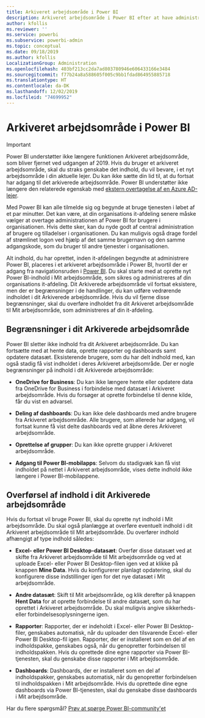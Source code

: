 ```yaml
---
title: Arkiveret arbejdsområde i Power BI
description: Arkiveret arbejdsområde i Power BI efter at have administreret din Office 365-lejer
author: kfollis
ms.reviewer: ''
ms.service: powerbi
ms.subservice: powerbi-admin
ms.topic: conceptual
ms.date: 09/18/2019
ms.author: kfollis
LocalizationGroup: Administration
ms.openlocfilehash: 403bf213cc2da7ad803780946e606433166e3484
ms.sourcegitcommit: f77b24a8a588605f005c9bb1fdad864955885718
ms.translationtype: HT
ms.contentlocale: da-DK
ms.lasthandoff: 12/02/2019
ms.locfileid: "74699952"
---
```

# <a name="power-bi-archived-workspace"></a>Arkiveret arbejdsområde i Power BI

> [!IMPORTANT]
> Power BI understøtter ikke længere funktionen Arkiveret arbejdsområde, som bliver fjernet ved udgangen af 2019. Hvis du bruger et arkiveret arbejdsområde, skal du straks genskabe det indhold, du vil bevare, i et nyt arbejdsområde i din aktuelle lejer. Du kan ikke sætte din lid til, at du fortsat har adgang til det arkiverede arbejdsområde. Power BI understøtter ikke længere den relaterede egenskab med [ekstern overtagelse af en Azure AD-lejer](service-admin-faq.md#what-is-the-process-to-manage-a-tenant-created-by-microsoft-for-my-users).

Med Power BI kan alle tilmelde sig og begynde at bruge tjenesten i løbet af et par minutter.  Det kan være, at din organisations it-afdeling senere måske vælger at overtage administrationen af Power BI for brugere i organisationen.  Hvis dette sker, kan du nyde godt af central administration af brugere og tilladelser i organisationen. Du kan muligvis også drage fordel af strømlinet logon ved hjælp af det samme brugernavn og den samme adgangskode, som du bruger til andre tjenester i organisationen.

Alt indhold, du har oprettet, inden it-afdelingen begyndte at administrere Power BI, placeres i et arkiveret arbejdsområde i Power BI, hvortil der er adgang fra navigationsruden i [Power BI](https://app.powerbi.com). Du skal starte med at oprette nyt Power BI-indhold i Mit arbejdsområde, som sikres og administreres af din organisations it-afdeling.  Dit Arkiverede arbejdsområde vil fortsat eksistere, men der er begrænsninger i de handlinger, du kan udføre vedrørende indholdet i dit Arkiverede arbejdsområde.  Hvis du vil fjerne disse begrænsninger, skal du overføre indholdet fra dit Arkiveret arbejdsområde til Mit arbejdsområde, som administreres af din it-afdeling.

## <a name="restrictions-in-your-archived-workspace"></a>Begrænsninger i dit Arkiverede arbejdsområde

Power BI sletter ikke indhold fra dit Arkiveret arbejdsområde. Du kan fortsætte med at hente data, oprette rapporter og dashboards samt opdatere datasæt. Eksisterende brugere, som du har delt indhold med, kan også stadig få vist indholdet i deres Arkiveret arbejdsområde. Der er nogle begrænsninger på indhold i dit Arkiverede arbejdsområde:

* **OneDrive for Business**: Du kan ikke længere hente eller opdatere data fra OneDrive for Business i forbindelse med datasæt i Arkiveret arbejdsområde.  Hvis du forsøger at oprette forbindelse til denne kilde, får du vist en advarsel.

* **Deling af dashboards**: Du kan ikke dele dashboards med andre brugere fra Arkiveret arbejdsområde.  Alle brugere, som allerede har adgang, vil fortsat kunne få vist delte dashboards ved at åbne deres Arkiveret arbejdsområde.

* **Oprettelse af grupper**: Du kan ikke oprette grupper i Arkiveret arbejdsområde.

* **Adgang til Power BI-mobilapps**: Selvom du stadigvæk kan få vist indholdet på nettet i Arkiveret arbejdsområde, vises dette indhold ikke længere i Power BI-mobilappene.

## <a name="migrating-content-in-your-archived-workspace"></a>Overførsel af indhold i dit Arkiverede arbejdsområde

Hvis du fortsat vil bruge Power BI, skal du oprette nyt indhold i Mit arbejdsområde. Du skal også planlægge at overføre eventuelt indhold i dit Arkiveret arbejdsområde til Mit arbejdsområde.  Du overfører indhold afhængigt af type indhold således:

* **Excel- eller Power BI Desktop-datasæt**: Overfør disse datasæt ved at skifte fra Arkiveret arbejdsområde til Mit arbejdsområde og ved at uploade Excel- eller Power BI Desktop-filen igen ved at klikke på knappen **Mine Data**.  Hvis du konfigurerer planlagt opdatering, skal du konfigurere disse indstillinger igen for det nye datasæt i Mit arbejdsområde.

* **Andre datasæt**: Skift til Mit arbejdsområde, og klik derefter på knappen **Hent Data** for at oprette forbindelse til andre datasæt, som du har oprettet i Arkiveret arbejdsområde.  Du skal muligvis angive sikkerheds- eller forbindelsesoplysningerne igen.

* **Rapporter**: Rapporter, der er indeholdt i Excel- eller Power BI Desktop-filer, genskabes automatisk, når du uploader den tilsvarende Excel- eller Power BI Desktop-fil igen. Rapporter, der er installeret som en del af en indholdspakke, genskabes også, når du genopretter forbindelsen til indholdspakken. Hvis du oprettede dine egne rapporter via Power BI-tjenesten, skal du genskabe disse rapporter i Mit arbejdsområde.

* **Dashboards**: Dashboards, der er installeret som en del af indholdspakker, genskabes automatisk, når du genopretter forbindelsen til indholdspakken i Mit arbejdsområde. Hvis du oprettede dine egne dashboards via Power BI-tjenesten, skal du genskabe disse dashboards i Mit arbejdsområde.

Har du flere spørgsmål? [Prøv at spørge Power BI-community'et](https://community.powerbi.com/)

